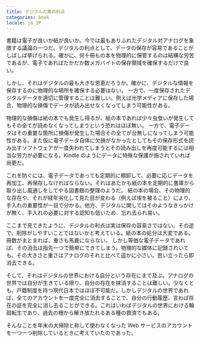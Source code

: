 ```yaml
---
title: デジタルの真の利点
categories: book
locale: ja_JP
---
```


書籍は電子が良いか紙が良いか。今では最もありふれたデジタル対アナログを象徴する議論の一つだ。デジタルの利点として、データの保存が容易であることがしばしば挙げられる。確かに、何十冊もの本を物理的に保管するのは結構な労苦であるが、電子であればたかだか数メガバイトの保存領域を確保するだけで良い。

しかし、それはデジタルの最も大きな恩恵だろうか。確かに、デジタルな情報を保存するのに物理的な場所を確保する必要はない。 一方で、一度保存されたデジタルデータを適切に管理することは難しい。例えば光学メディアに保存した場合、物理的な損傷でデータが読み出せなくなってしまう可能性がある。

物理的な損傷は紙の本でも発生し得るが、紙の本であれば少々虫食いが発生してもその全てが読めなくなってしまうという恐れはほぼ無い。 一方で、電子データはその重要な箇所に損傷が発生した場合その全てが台無しになってしまう可能性がある。また仮に電子データ自体に欠損がなかったとしてもその保存形式を読み出すソフトウェアが一度失われてしまうとその読み出しを再度可能するには相当な労力が必要になる。Kindle のようにデータに特殊な保護が施されていれば尚更だ。

これを防ぐには、電子データであっても定期的に棚卸して、必要に応じデータを再加工、再保存しなければならない。それはあたかも紙の本を定期的に書庫から取り出し風通しをしてやる図書館の整理のようだ。 紙の本の場合、その物理的な存在や、それが経年劣化して見た目が変わる（例えば埃を被ること）により、手入れの重要性が一目で分かる。他方、デジタルに関してはそのようなきっかけが無く、手入れの必要に対する認知も低いため、忘れ去られ易い。

ここまで見てきたように、デジタルの利点は実は保存の容易さではない。その逆で、削除がしやすいことではないかと考えている。紙の本の処分は大変である。冊数がまとまれば、重さも馬鹿にならない。 しかし等価な電子データであれば、その消去は指先一つで簡単にできてしまう。物理的な媒体に記録されいても、その大きさと重さはアナログのそれと比べて遥かに小さい。思い立ったら即消去できる。

そして、それはデジタルの世界における自分という存在にまで及ぶ。アナログの世界では自分が生きている限り、自分の存在を抹消することは難しい。少なくとも、戸籍制度を持つ現代日本ではほぼ不可能だ。しかしデジタルの世界であれば、全てのアカウントを一度完全に消去することで、自分の行動履歴、言わば存在の証を完全に消し去ることができる。これはいわばデジタルの世界における輪廻転生であり、過去の柵から解き放たれるある種の救済でもある。

そんなことを年末の大掃除と称して使わなくなった Web サービスのアカウントを一つ一つ削除しているときに考えていたのであった。
